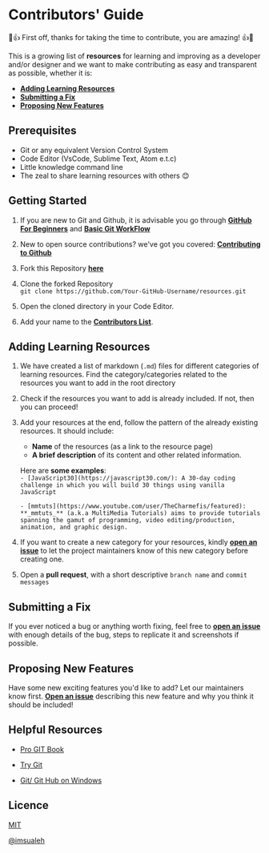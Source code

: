# Contributors' Guide

💪👍 First off, thanks for taking the time to contribute, you are amazing! 👍💪

This is a growing list of **resources** for learning and improving as a developer and/or designer and we want to make contributing as easy and transparent as possible, whether it is:

- [**Adding Learning Resources**](##Adding-Learning-Resources)
- [**Submitting a Fix**](##Submitting-a-Fix)
- [**Proposing New Features**](##Proposing-New-Features)

## Prerequisites

- Git or any equivalent Version Control System
- Code Editor (VsCode, Sublime Text, Atom e.t.c)
- Little knowledge command line
- The zeal to share learning resources with others :blush:

## Getting Started

1.  If you are new to Git and Github, it is advisable you go through
    [**GitHub For Beginners**](http://readwrite.com/2013/09/30/understanding-github-a-journey-for-beginners-part-1/) and [**Basic Git WorkFlow**](https://guides.github.com/introduction/flow/index.html)

2.  New to open source contributions? we've got you covered: [**Contributing to Github**](GitandGitHub_Resources/Contributing_to_GitHub.md)
    
3.  Fork this Repository [**here**](https://github.com/zero-to-mastery/resources/fork)

4.  Clone the forked Repository <br>
    `git clone https://github.com/Your-GitHub-Username/resources.git`

5.  Open the cloned directory in your Code Editor.

6. Add your name to the [**Contributors List**](CONTRIBUTORS.md).

## Adding Learning Resources

1.  We have created a list of markdown (`.md`) files for different categories of learning resources. Find the category/categories related to the resources you want to add in the root directory

2.  Check if the resources you want to add is already included. If not, then you can proceed!

3.  Add your resources at the end, follow the pattern of the already existing resources. It should include:
    * **Name** of the resources (as a link to the resource page)
    * **A brief description** of its content and other related information.

    Here are **some examples**: <br>
    `- [JavaScript30](https://javascript30.com/): A 30-day coding challenge in which you will build 30 things using vanilla JavaScript`

    `- [mmtuts](https://www.youtube.com/user/TheCharmefis/featured): **_mmtuts_** (a.k.a MultiMedia Tutorials) aims to provide tutorials spanning the gamut of programming, video editing/production, animation, and graphic design.`

4.  If you want to create a new category for your resources, kindly [**open an issue**](https://github.com/zero-to-mastery/resources/issues) to let the project maintainers know of this new category before creating one.

5.  Open a **pull request**, with a short descriptive `branch name` and `commit messages` 


## Submitting a Fix
If you ever noticed a bug or anything worth fixing, feel free to [**open an issue**](https://github.com/zero-to-mastery/resources/issues) with enough details of the bug, steps to replicate it and screenshots if possible. 

## Proposing New Features

Have some new exciting features you'd like to add? Let our maintainers know first. [**Open an issue**](https://github.com/zero-to-mastery/resources/issues) describing this new feature and why you think it should be included!

## Helpful Resources

- [Pro GIT Book](https://git-scm.com/book/en/v2)

- [Try Git](https://try.github.io/)

- [Git/ Git Hub on Windows](https://www.youtube.com/watch?v=J_Clau1bYco)

## Licence
[MIT](https://opensource.org/licenses/MIT)

[@imsualeh](https://github.com/imsualeh)